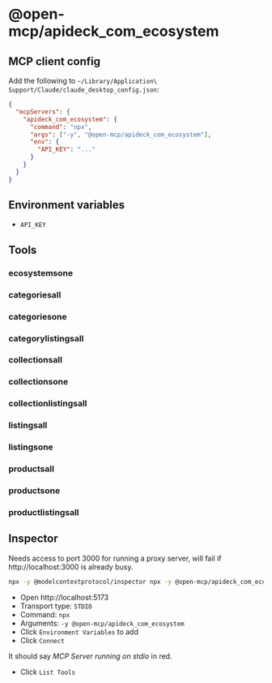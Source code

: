 # @open-mcp/apideck_com_ecosystem

## MCP client config

Add the following to `~/Library/Application\ Support/Claude/claude_desktop_config.json`:

```json
{
  "mcpServers": {
    "apideck_com_ecosystem": {
      "command": "npx",
      "args": ["-y", "@open-mcp/apideck_com_ecosystem"],
      "env": {
        "API_KEY": "..."
      }
    }
  }
}
```

## Environment variables

- `API_KEY`

## Tools

### ecosystemsone

### categoriesall

### categoriesone

### categorylistingsall

### collectionsall

### collectionsone

### collectionlistingsall

### listingsall

### listingsone

### productsall

### productsone

### productlistingsall

## Inspector

Needs access to port 3000 for running a proxy server, will fail if http://localhost:3000 is already busy.

```bash
npx -y @modelcontextprotocol/inspector npx -y @open-mcp/apideck_com_ecosystem
```

- Open http://localhost:5173
- Transport type: `STDIO`
- Command: `npx`
- Arguments: `-y @open-mcp/apideck_com_ecosystem`
- Click `Environment Variables` to add
- Click `Connect`

It should say _MCP Server running on stdio_ in red.

- Click `List Tools`
